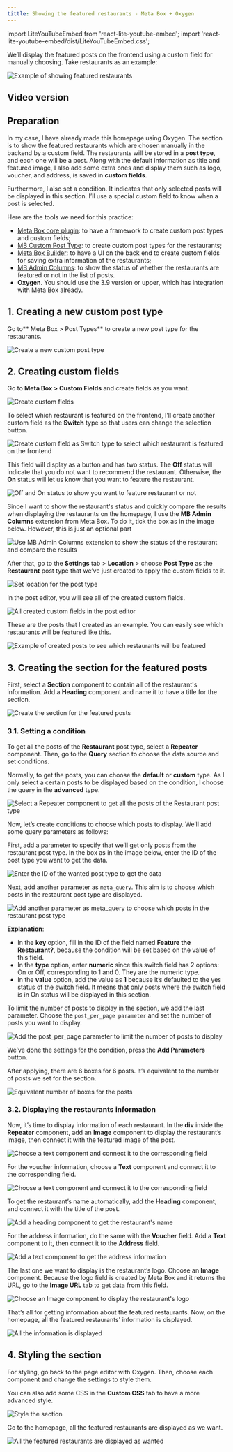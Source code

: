 ```yaml
---
tittle: Showing the featured restaurants - Meta Box + Oxygen
---
```

import LiteYouTubeEmbed from 'react-lite-youtube-embed';
import 'react-lite-youtube-embed/dist/LiteYouTubeEmbed.css';


We’ll display the featured posts on the frontend using a custom field for manually choosing. Take restaurants as an example:

![Example of showing featured restaurants ](https://i.imgur.com/5u7QYM9.png)

## Video version

<LiteYouTubeEmbed id='GZ8dFWAhnXA' />

## Preparation

In my case, I have already made this homepage using Oxygen. The section is to show the featured restaurants which are chosen manually in the backend by a custom field. The restaurants will be stored in a **post type**, and each one will be a post. Along with the default information as title and featured image, I also add some extra ones and display them such as logo, voucher, and address, is saved in **custom fields**.

Furthermore, I also set a condition. It indicates that only selected posts will be displayed in this section. I’ll use a special custom field to know when a post is selected.

Here are the tools we need for this practice:

* [Meta Box core plugin](https://metabox.io/): to have a framework to create custom post types and custom fields;
* [MB Custom Post Type](https://metabox.io/plugins/custom-post-type/): to create custom post types for the restaurants;
* [Meta Box Builder](https://metabox.io/plugins/meta-box-builder/): to have a UI on the back end to create custom fields for saving extra information of the restaurants;
* [MB Admin Columns](https://metabox.io/plugins/mb-admin-columns/): to show the status of whether the restaurants are featured or not in the list of posts.
* **Oxygen**. You should use the 3.9 version or upper, which has integration with Meta Box already.

## 1. Creating a new custom post type

Go to** Meta Box > Post Types** to create a new post type for the restaurants.

![Create a new custom post type](https://i.imgur.com/J971WAs.png)

## 2. Creating custom fields

Go to **Meta Box > Custom Fields** and create fields as you want.

![Create custom fields](https://i.imgur.com/BHG0wDo.png)

To select which restaurant is featured on the frontend, I’ll create another custom field as the **Switch** type so that users can change the selection button.

![Create custom field as Switch type to select which restaurant is featured on the frontend](https://i.imgur.com/Mr1qsiG.png)

This field will display as a button and has two status. The **Off** status will indicate that you do not want to recommend the restaurant. Otherwise, the **On** status will let us know that you want to feature the restaurant.

![Off and On status to show you want to feature restaurant or not](https://i.imgur.com/RPBme1A.png)

Since I want to show the restaurant's status and quickly compare the results when displaying the restaurants on the homepage, I use the **MB Admin Columns** extension from Meta Box. To do it, tick the box as in the image below. However, this is just an optional part

![Use MB Admin Columns extension to show the status of the restaurant and compare the results](https://i.imgur.com/PZUWCYs.png)

After that, go to the **Settings** tab > **Location** > choose **Post Type** as the **Restaurant** post type that we’ve just created to apply the custom fields to it.

![Set location for the post type ](https://i.imgur.com/6txnpzB.png)

In the post editor, you will see all of the created custom fields.

![All created custom fields in the post editor](https://i.imgur.com/OEQLG3l.png)

These are the posts that I created as an example. You can easily see which restaurants will be featured like this.

![Example of created posts to see which restaurants will be featured](https://i.imgur.com/qI2RZfk.png)

## 3. Creating the section for the featured posts

First, select a **Section** component to contain all of the restaurant's information. Add a **Heading** component and name it to have a title for the section.

![Create the section for the featured posts](https://i.imgur.com/1RadUWF.png)

### 3.1. Setting a condition

To get all the posts of the **Restaurant** post type, select a **Repeater** component. Then, go to the **Query** section to choose the data source and set conditions.

Normally, to get the posts, you can choose the **default** or **custom** type. As I only select a certain posts to be displayed based on the condition, I choose the query in the **advanced** type.

![Select a Repeater component to get all the posts of the Restaurant post type](https://i.imgur.com/56WjHRI.png)

Now, let’s create conditions to choose which posts to display. We’ll add some query parameters as follows:

First, add a parameter to specify that we’ll get only posts from the restaurant post type. In the box as in the image below, enter the ID of the post type you want to get the data.

![Enter the ID of the wanted post type to get the data](https://i.imgur.com/gefnfAE.png)

Next, add another parameter as `meta_query`. This aim is to choose which posts in the restaurant post type are displayed.

![Add another parameter as meta_query to choose which posts in the restaurant post type](https://i.imgur.com/9dgat9w.png)

**Explanation**:

* In the **key** option, fill in the ID of the field named **Feature the Restaurant?**, because the condition will be set based on the value of this field.
* In the **type** option, enter **numeric** since this switch field has 2 options: On or Off, corresponding to 1 and 0. They are the numeric type.
* In the **value** option, add the value as **1** because it’s defaulted to the yes status of the switch field. It means that only posts where the switch field is in On status will be displayed in this section.

To limit the number of posts to display in the section, we add the last parameter. Choose the `post_per_page parameter` and set the number of posts you want to display.

![Add the post_per_page parameter to limit the number of posts to display ](https://i.imgur.com/1YXSJi4.png)

We’ve done the settings for the condition, press the **Add Parameters** button.

After applying, there are 6 boxes for 6 posts. It’s equivalent to the number of posts we set for the section.

![Equivalent number of boxes for the posts ](https://i.imgur.com/hfC2d2H.png)

### 3.2. Displaying the restaurants information

Now, it’s time to display information of each restaurant. In the **div** inside the **Repeater** component, add an **Image** component to display the restaurant’s image, then connect it with the featured image of the post.

![Choose a text component and connect it to the corresponding field](https://i.imgur.com/wjnVBty.png)

For the voucher information, choose a **Text** component and connect it to the corresponding field.

![Choose a text component and connect it to the corresponding field](https://i.imgur.com/lgm6Ybz.gif)

To get the restaurant’s name automatically, add the **Heading** component, and connect it with the title of the post.

![Add a heading component to get the restaurant's name](https://i.imgur.com/fBjvwKO.gif)

For the address information, do the same with the **Voucher** field. Add a **Text** component to it, then connect it to the **Address** field.

![Add a text component to get the address information](https://i.imgur.com/r5FcAHS.gif)

The last one we want to display is the restaurant’s logo. Choose an **Image** component. Because the logo field is created by Meta Box and it returns the URL, go to the **Image URL** tab to get data from this field.

![Choose an Image component to display the restaurant's logo](https://i.imgur.com/y9FhJjD.gif)

That’s all for getting information about the featured restaurants. Now, on the homepage, all the featured restaurants' information is displayed.

![All the information is displayed](https://i.imgur.com/o9MDqBS.png)

## 4. Styling the section

For styling, go back to the page editor with Oxygen. Then, choose each component and change the settings to style them.

You can also add some CSS in the **Custom CSS** tab to have a more advanced style.

![Style the section](https://i.imgur.com/wj2TehN.png)

Go to the homepage, all the featured restaurants are displayed as we want.

![All the featured restaurants are displayed as wanted](https://i.imgur.com/5u7QYM9.png)

